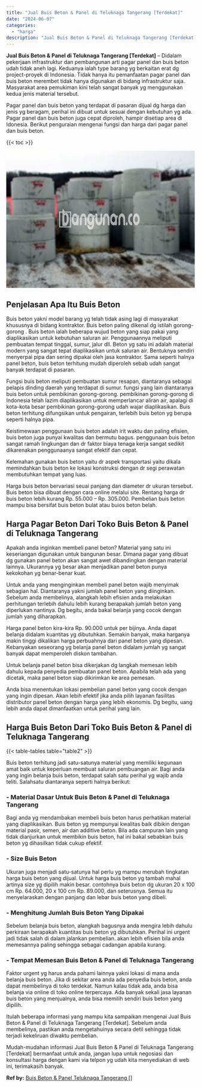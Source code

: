 ```yaml
---
title: "Jual Buis Beton & Panel di Teluknaga Tangerang [Terdekat]"
date: "2024-06-07"
categories: 
  - "harga"
description: "Jual Buis Beton & Panel di Teluknaga Tangerang [Terdekat]. Mudah-mudahan informasi Jual Buis Beton & Panel di Teluknaga Tangerang [Terdekat] bermanfaat unt..."
---
```


**Jual Buis Beton & Panel di Teluknaga Tangerang \[Terdekat\]** – Didalam pekerjaan infrastruktur dan pembangunan arti pagar panel dan buis beton udah tidak aneh lagi. Keduanya ialah type barang yg berkaitan erat dg project-proyek di Indonesia. Tidak hanya itu pemanfaatan pagar panel dan buis beton merembet tidak hanya digunakan di bidang infrastruktur saja. Masyarakat area pemukiman kini telah sangat banyak yg menggunakan kedua jenis material tersebut.

Pagar panel dan buis beton yang terdapat di pasaran dijual dg harga dan jenis yg beragam, perihal ini dibuat untuk sesuai dengan kebutuhan yg ada. Pagar panel dan buis beton juga cepat diproleh, hampir disetiap area di Idonesia. Berikut penguraian mengenai fungsi dan harga dari pagar panel dan buis beton.

{{< toc >}}

![Jual Buis Beton & Panel di Teluknaga Tangerang [Terdekat]](/images/jual-panel-buis-beton-murah-52.png)

## Penjelasan Apa Itu Buis Beton

Buis beton yakni model barang yg telah tidak asing lagi di masyarakat khususnya di bidang kontraktor. Buis beton paling dikenal dg istilah gorong-gorong . Buis beton ialah beberapa wujud beton yang siap pakai yang diaplikasikan untuk kebutuhan saluran air. Penggunaannya meliputi pembuatan tempat tinggal, sumur, jalur dll. Beton yg satu ini adalah material modern yang sangat tepat diaplikasikan untuk saluran air. Bentuknya sendiri menyerpai pipa dan sering dipakai oleh jasa kontraktor. Sama seperti halnya panel beton, buis beton terhitung mudah diperoleh sebab udah sangat banyak terdapat di pasaran.

Fungsi buis beton meliputi pembuatan sumur resapan, diantaranya sebagai pelapis dinding daerah yang terdapat di sumur. fungsi yang lain diantaranya buis beton untuk pembikinan gorong-gorong. pembikinan gorong-gorong di Indonesia telah lazim diaplikasikan untuk memperlancar aliran air, apalagi di kota-kota besar pembikinan gorong-gorong udah wajar diaplikasikan. Buis beton terhitung difungsikan untuk pengairan, terlebih buis beton yg berupa seperti halnya pipa.

Keistimewaan penggunaan buis beton adalah irit waktu dan paling efisien, buis beton juga punyai kwalitas dan bermutu bagus. penggunaan buis beton sangat ramah lingkungan dan dr faktor biaya tenaga kerja sangat sedikit dikarenakan penggunaanya sangat efektif dan cepat.

Kelemahan gunakan buis beton yaitu dr aspek transportasi yaitu dikala memindahkan buis beton ke lokasi konstruksi dengan dr segi perawatan membutuhkan tempat yang luas.

Harga buis beton bervariasi seuai panjang dan diameter dr ukuran tersebut. Buis beton bisa dibuat dengan cara online melalui site. Rentang harga dr buis beton lebih kurang Rp. 55.000 – Rp. 305.000. Pembelian buis beton mampu bisa bersifat buis beton bulat atau buios beton belah.

## Harga Pagar Beton Dari Toko Buis Beton & Panel di Teluknaga Tangerang

Apakah anda inginkan membeli panel beton? Material yang satu ini keseriangan digunakan untuk bangunan besar. Dimana pagar yang dibuat dg gunakan panel beton akan sangat awet dibandingkan dengan material lainnya. Ukurannya yg besar akan menjadikan panel beton punya kekokohan yg benar-benar kuat.

Untuk anda yang menginginkan membeli panel beton wajib menyimak sebagian hal. Diantaranya yakni jumlah panel beton yang diinginkan. Sebelum anda membelinya, alangkah lebih efisien anda melakukan perhitungan terlebih dahulu lebih kurang berapakah jumlah beton yang diperlukan nantinya. Dg begitu, anda bakal belanja yang cocok dengan jumlah yang diharapkan.

Harga panel beton kira-kira Rp. 90.000 untuk per bijinya. Anda dapat belanja didalam kuantitas yg dibutuhkan. Semakin banyak, maka harganya makin tinggi dikalikan harga perbuahnya dari panel beton yang dipesan. Kebanyakan seseorang yg belanja panel beton didalam jumlah yg sangat banyak dapat memperoleh diskon tambahan.

Untuk belanja panel beton bisa dikerjakan dg langkah memesan lebih dahulu kepada penyedia pembuatan panel beton. Apabila telah ada yang dicetak, maka panel beton siap dikirimkan ke area pemesan.

Anda bisa menentukan lokasi pembelian panel beton yang cocok dengan yang ingin dipesan. Akan lebih efektif jika anda pilih layanan fasilitas distributor panel beton dengan harga yang lebih ekonomis. Dg begitu, uang lebih anda dapat dimanfaatkan untuk perihal yang lain.

## Harga Buis Beton Dari Toko Buis Beton & Panel di Teluknaga Tangerang

{{< table-tables table="table2" >}}

Buis beton terhitung jadi satu-satunya material yang memiliki kegunaan amat baik untuk keperluan membuat saluran pembuangan air. Bagi anda yang ingin belanja buis beton, terdapat salah satu perihal yg wajib anda teliti. Salahsatu diantaranya seperti halnya berikut:

### \- Material Dasar Untuk Buis Beton & Panel di Teluknaga Tangerang

Bagi anda yg mendambakan membeli buis beton harus perhatikan material yang diaplikasikan. Buis beton yg mempunyai kwalitas baik dibikin dengan material pasir, semen, air dan additive beton. Bila ada campuran lain yang tidak dianjurkan untuk membikin buis beton, hal ini bakal sebabkan buis beton yg dihasilkan tidak cukup efektif.

### \- Size Buis Beton

Ukuran juga menjadi satu-satunya hal perlu yg mampu merubah tingkatan harga buis beton yang dijual. Untuk harga buis beton yg tambah mahal artinya size yg dipilih makin besar. contohnya buis beton dg ukuran 20 x 100 cm Rp. 64.000, 20 x 100 cm Rp. 89.000, dan seterusnya. Semua itu menyelaraskan dengan panjang dan lebar buis beton yang dibeli.

### \- Menghitung Jumlah Buis Beton Yang Dipakai

Sebelum belanja buis beton, alangkah bagusnya anda mengira lebih dahulu perkiraan berapakah kuantitas buis beton yg dibutuhkan. Perihal ini urgent jadi tidak salah di dalam jalankan pembelian. akan lebih efisien bila anda memesannya paling sehingga sebagai cadangan apabila kurang.

### \- Tempat Memesan Buis Beton & Panel di Teluknaga Tangerang

Faktor urgent yg harus anda pahami lainnya yakni lokasi di mana anda belanja buis beton. Jika di sekitar area anda ada penyedia buis beton, anda dapat membelinya di toko terdekat. Namun kalau tidak ada, anda bisa belanja via online di toko online terpercaya. Ada banyak sekali jasa layanan buis beton yang menjualnya, anda bisa memilih sendiri buis beton yang dipilih.

Itulah beberapa informasi yang mampu kita sampaikan mengenai Jual Buis Beton & Panel di Teluknaga Tangerang \[Terdekat\]. Sebelum anda membelinya, pastikan anda mengetahuinya secara detil sehingga tidak terjadi kekeliruan diwaktu pembelian.

Mudah-mudahan informasi Jual Buis Beton & Panel di Teluknaga Tangerang \[Terdekat\] bermanfaat untuk anda, jangan lupa untuk negosiasi dan konsultasi harga dengan kami via telpon yg udah kita menyediakan di web ini, terimakasih banyak.

**Ref by:** [Buis Beton & Panel Teluknaga Tangerang []](https://id.wikipedia.org/wiki/Buis)
